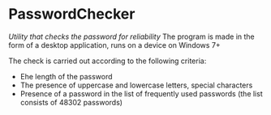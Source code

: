 # PasswordChecker
*Utility that checks the password for reliability*
The program is made in the form of a desktop application, runs on a device on Windows 7+

The check is carried out according to the following criteria:
- Еhe length of the password
- The presence of uppercase and lowercase letters, special characters
- Presence of a password in the list of frequently used passwords (the list consists of 48302 passwords)
